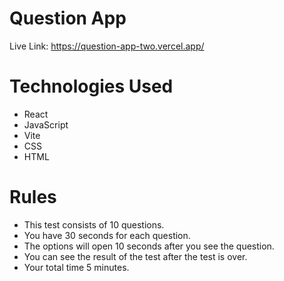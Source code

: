# Question App

Live Link: https://question-app-two.vercel.app/

# Technologies Used 
- React
- JavaScript
- Vite
- CSS
- HTML

# Rules 
- This test consists of 10 questions.
- You have 30 seconds for each question.
- The options will open 10 seconds after you see the question.
- You can see the result of the test after the test is over.
- Your total time 5 minutes.


